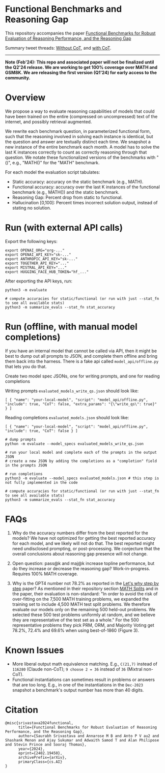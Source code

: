 
# Functional Benchmarks and Reasoning Gap

This repository accompanies the paper
[Functional Benchmarks for Robust Evaluation of Reasoning Performance,
and the Reasoning Gap](https://arxiv.org/abs/2402.19450)

Summary tweet threads:
[Without CoT](https://twitter.com/_saurabh/status/1763626711407816930),
and [with CoT](https://twitter.com/_saurabh/status/1769852207925805080).

---

**Note (Feb'24): This repo and associated paper will not be finalized until the
Q2'24 release. We are working to get 100% coverage over MATH and GSM8K. We are
releasing the first version (Q1'24) for early access to the community.**

# Overview
We propose a way to evaluate reasoning capabilities of models that could have
been trained on the entire (compressed on uncompressed) text of the internet,
and possibly retrieval augmented.

We rewrite each benchmark question, in parameterized functional form, such that
the reasoning involved in solving each instance is identical, but the question
and answer are textually distinct each time. We snapshot a new instance of the
entire benchmark each month. A model has to solve the last K instances
correctly to count as correctly reasoning through that question. We notate
these functionalized versions of the benchmarks with "()", e.g., "MATH()" for
the "MATH" benchmark.

For each model the evaluation script tabulates:
* Static accuracy: accuracy on the static benchmark (e.g., MATH).
* Functional accuracy: accuracy over the last K instances of the functional benchmark
  (e.g., MATH()) and the static benchmark.
* Reasoning Gap: Percent drop from static to functional.
* Hallucination [0,100]: Percent times incorrect solution output, instead
  of stating no solution.

# Run (with external API calls)
Export the following keys:
```
export OPENAI_ORG="org-..."
export OPENAI_API_KEY="sk-..."
export ANTHROPIC_API_KEY="sk-..."
export TOGETHER_API_KEY="..."
export MISTRAL_API_KEY="..."
export HUGGING_FACE_HUB_TOKEN="hf_..."
```

After exporting the API keys, run:
```
python3 -m evaluate

# compute accuracies for static/functional (or run with just --stat_fn to see all available stats)
python3 -m summarize_evals --stat_fn stat_accuracy
```

# Run (offline, with manual model completions)
If you have an internal model that cannot be called via API, then it might be best to dump out all prompts to JSON, and complete them offline and bring them back into the harness. There is a fake api called `model_api/offline.py` that lets you do that.

Create two model spec JSONs, one for writing prompts, and one for reading completions

Writing prompts `evaluated_models_write_qs.json` should look like:
```
[ { "name": "your-local-model", "script": "model_api/offline.py", "include": true, "CoT": false, "extra_params": "{\"write_qs\": true}" } ]
```
Reading completions `evaluated_models.json` should look like:
```
[ { "name": "your-local-model", "script": "model_api/offline.py", "include": true, "CoT": false } ]
```

```
# dump prompts
python -m evaluate --model_specs evaluated_models_write_qs.json

# run your local model and complete each of the prompts in the output JSON
# create a new JSON by adding the completions as a "completion" field in the prompts JSON

# run completions
python3 -m evaluate --model_specs evaluated_models.json # this step is not fully implemented in the code

# compute accuracies for static/functional (or run with just --stat_fn to see all available stats)
python3 -m summarize_evals --stat_fn stat_accuracy
```

# FAQs

1. Why do the accuracy numbers differ from the best reported for the models?
We have not optimized for getting the best reported accuracy for each model,
and we likely will not do that. The best reported might need undisclosed
prompting, or post-processing.
We conjecture that the overall conclusions about reasoning gap presence
will not change.

1. Open question: pass@k and maj@k increase topline performance, but do they
   increase or decrease the reasoning gap?
Work-in-progress. Requires 100% MATH coverage.

1. Why is the GPT4 number not 78.2% as reported in the [Let's why step by
   step](https://arxiv.org/abs/2305.20050) paper?
As mentioned in their repository section [MATH
Splits](https://github.com/openai/prm800k#math-splits) and in the paper, their
evaluation is non-standard: "In order to avoid the risk of over-fitting on the
7,500 MATH training problems, we expanded the training set to include 4,500
MATH test split problems. We therefore evaluate our models only on the
remaining 500 held-out problems. We selected these 500 test problems uniformly
at random, and we believe they are representative of the test set as a whole."
For the 500 representative problems they pick PRM, ORM, and Majority Voting get
78.2%, 72.4% and 69.6% when using best-of-1860 (Figure 3).

# Known Issues
* More liberal output math equivalence matching. E.g., `C(21,7)` instead of `116280`
  (Claude non-CoT); `9 choose 2 = 36` instead of `36` (Mixtral non-CoT).
* Functional instantiations can sometimes result in problems or answers that
  are too long. E.g., in one of the instantiations in the `Dec-2023` snapshot a
benchmark's output number has more than 40 digits.

# Citation

    @misc{srivastava2024functional,
          title={Functional Benchmarks for Robust Evaluation of Reasoning Performance, and the Reasoning Gap},
          author={Saurabh Srivastava and Annarose M B and Anto P V au2 and Shashank Menon and Ajay Sukumar and Adwaith Samod T and Alan Philipose and Stevin Prince and Sooraj Thomas},
          year={2024},
          eprint={2402.19450},
          archivePrefix={arXiv},
          primaryClass={cs.AI}
    }
